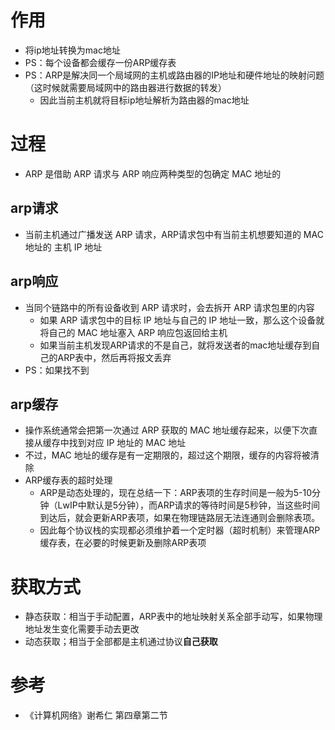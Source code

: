 # 作用

- 将ip地址转换为mac地址
- PS：每个设备都会缓存一份ARP缓存表
- PS：ARP是解决同一个局域网的主机或路由器的IP地址和硬件地址的映射问题（这时候就需要局域网中的路由器进行数据的转发）
  - 因此当前主机就将目标ip地址解析为路由器的mac地址







# 过程

- ARP 是借助 ARP 请求与 ARP 响应两种类型的包确定 MAC 地址的



## arp请求

- 当前主机通过广播发送 ARP 请求，ARP请求包中有当前主机想要知道的 MAC 地址的 主机 IP 地址



## arp响应

- 当同个链路中的所有设备收到 ARP 请求时，会去拆开 ARP 请求包⾥的内容
  - 如果 ARP 请求包中的目标 IP 地址与自己的 IP 地址⼀致，那么这个设备就将自己的 MAC 地址塞⼊ ARP 响应包返回给主机
  - 如果当前主机发现ARP请求的不是自己，就将发送者的mac地址缓存到自己的ARP表中，然后再将报文丢弃
- PS：如果找不到



## arp缓存

- 操作系统通常会把第⼀次通过 ARP 获取的 MAC 地址缓存起来，以便下次直接从缓存中找到对应 IP 地址的 MAC 地址
- 不过，MAC 地址的缓存是有⼀定期限的，超过这个期限，缓存的内容将被清除
- ARP缓存表的超时处理
  - ARP是动态处理的，现在总结一下：ARP表项的生存时间是一般为5-10分钟（LwIP中默认是5分钟），而ARP请求的等待时间是5秒钟，当这些时间到达后，就会更新ARP表项，如果在物理链路层无法连通则会删除表项。
  - 因此每个协议栈的实现都必须维护着一个定时器（超时机制）来管理ARP缓存表，在必要的时候更新及删除ARP表项







# 获取方式

- 静态获取：相当于手动配置，ARP表中的地址映射关系全部手动写，如果物理地址发生变化需要手动去更改
- 动态获取；相当于全部都是主机通过协议**自己获取**





# 参考

- 《计算机网络》谢希仁 第四章第二节